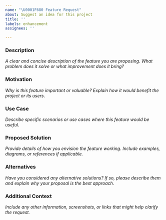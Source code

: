 ```yaml
---
name: "\U0001F680 Feature Request"
about: Suggest an idea for this project
title: ''
labels: enhancement
assignees: ''

---
```


### **Description**
_A clear and concise description of the feature you are proposing. What problem does it solve or what improvement does it bring?_

### **Motivation**
_Why is this feature important or valuable? Explain how it would benefit the project or its users._

### **Use Case**
_Describe specific scenarios or use cases where this feature would be useful._

### **Proposed Solution**
_Provide details of how you envision the feature working. Include examples, diagrams, or references if applicable._

### **Alternatives**
_Have you considered any alternative solutions? If so, please describe them and explain why your proposal is the best approach._

### **Additional Context**
_Include any other information, screenshots, or links that might help clarify the request._
